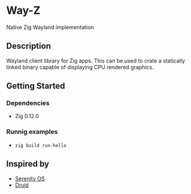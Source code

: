 # Way-Z

Native Zig Wayland implementation

## Description

Wayland client library for Zig apps.
This can be used to crate a statically linked binary capable of displaying CPU rendered graphics.

## Getting Started

### Dependencies

* Zig 0.12.0

### Runnig examples

* `zig build run-hello`


## Inspired by

* [Serenity OS](https://github.com/SerenityOS/serenity)
* [Druid](https://github.com/linebender/druid)
